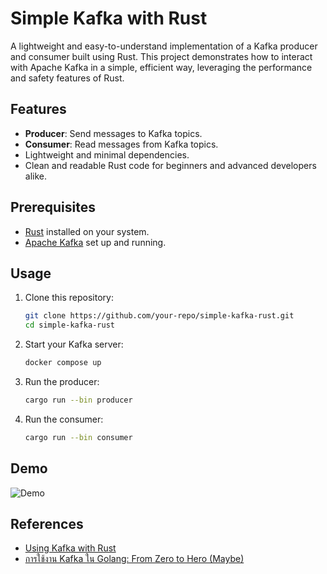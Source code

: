 # Simple Kafka with Rust

A lightweight and easy-to-understand implementation of a Kafka producer and consumer built using Rust. This project demonstrates how to interact with Apache Kafka in a simple, efficient way, leveraging the performance and safety features of Rust.

## Features

- **Producer**: Send messages to Kafka topics.
- **Consumer**: Read messages from Kafka topics.
- Lightweight and minimal dependencies.
- Clean and readable Rust code for beginners and advanced developers alike.

## Prerequisites

- [Rust](https://www.rust-lang.org/) installed on your system.
- [Apache Kafka](https://kafka.apache.org/) set up and running.

## Usage

1. Clone this repository:
   ```bash
   git clone https://github.com/your-repo/simple-kafka-rust.git
   cd simple-kafka-rust
    ```

2. Start your Kafka server:
    ```bash
    docker compose up
    ```

3. Run the producer:
    ```bash
    cargo run --bin producer
    ```

4. Run the consumer:
    ```bash
    cargo run --bin consumer
    ```

## Demo

![Demo](media/demo.gif)


## References

- [Using Kafka with Rust](https://www.arroyo.dev/blog/using-kafka-with-rust)
- [การใช้งาน Kafka ใน Golang: From Zero to Hero (Maybe)](https://medium.com/@rayato159/%E0%B8%81%E0%B8%B2%E0%B8%A3%E0%B9%83%E0%B8%8A%E0%B9%89%E0%B8%87%E0%B8%B2%E0%B8%99-kafka-%E0%B9%83%E0%B8%99-golang-%E0%B8%88%E0%B8%B2%E0%B8%81-zero-to-hero-maybe-a9538720ca75)